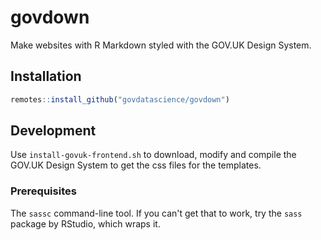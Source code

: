 # govdown

Make websites with R Markdown styled with the GOV.UK Design System.

## Installation

``` r
remotes::install_github("govdatascience/govdown")
```

## Development

Use `install-govuk-frontend.sh` to download, modify and compile the GOV.UK Design System to get the css files for the templates.

### Prerequisites

The `sassc` command-line tool.  If you can't get that to work, try the `sass`
package by RStudio, which wraps it.
